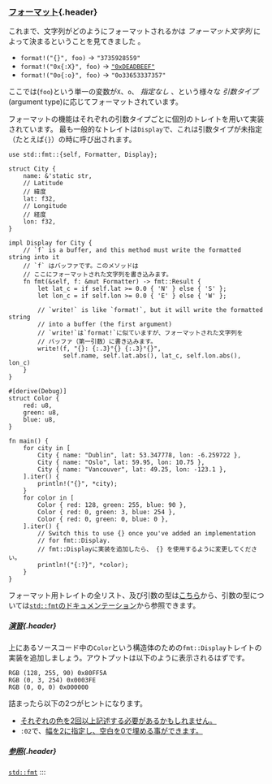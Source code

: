 ### [フォーマット](#フォーマット){.header}

これまで、文字列がどのようにフォーマットされるかは *フォーマット文字列*
によって決まるということを見てきました 。

-   `format!("{}", foo)` -\> `"3735928559"`
-   `format!("0x{:X}", foo)` -\>
    [`"0xDEADBEEF"`](https://en.wikipedia.org/wiki/Deadbeef#Magic_debug_values)
-   `format!("0o{:o}", foo)` -\> `"0o33653337357"`

ここでは(`foo`)という単一の変数が`X`、`o`、 *指定なし* 、という様々な
*引数タイプ* (argument type)に応じてフォーマットされています。

フォーマットの機能はそれぞれの引数タイプごとに個別のトレイトを用いて実装されています。
最も一般的なトレイトは`Display`で、これは引数タイプが未指定（たとえば`{}`）の時に呼び出されます。

    use std::fmt::{self, Formatter, Display};

    struct City {
        name: &'static str,
        // Latitude
        // 緯度
        lat: f32,
        // Longitude
        // 経度
        lon: f32,
    }

    impl Display for City {
        // `f` is a buffer, and this method must write the formatted string into it
        // `f` はバッファです。このメソッドは
        // ここにフォーマットされた文字列を書き込みます。
        fn fmt(&self, f: &mut Formatter) -> fmt::Result {
            let lat_c = if self.lat >= 0.0 { 'N' } else { 'S' };
            let lon_c = if self.lon >= 0.0 { 'E' } else { 'W' };

            // `write!` is like `format!`, but it will write the formatted string
            // into a buffer (the first argument)
            // `write!`は`format!`に似ていますが、フォーマットされた文字列を
            // バッファ（第一引数）に書き込みます。
            write!(f, "{}: {:.3}°{} {:.3}°{}",
                   self.name, self.lat.abs(), lat_c, self.lon.abs(), lon_c)
        }
    }

    #[derive(Debug)]
    struct Color {
        red: u8,
        green: u8,
        blue: u8,
    }

    fn main() {
        for city in [
            City { name: "Dublin", lat: 53.347778, lon: -6.259722 },
            City { name: "Oslo", lat: 59.95, lon: 10.75 },
            City { name: "Vancouver", lat: 49.25, lon: -123.1 },
        ].iter() {
            println!("{}", *city);
        }
        for color in [
            Color { red: 128, green: 255, blue: 90 },
            Color { red: 0, green: 3, blue: 254 },
            Color { red: 0, green: 0, blue: 0 },
        ].iter() {
            // Switch this to use {} once you've added an implementation
            // for fmt::Display.
            // fmt::Displayに実装を追加したら、 {} を使用するように変更してください。
            println!("{:?}", *color);
        }
    }

フォーマット用トレイトの全リスト、及び引数の型は[こちら](https://doc.rust-lang.org/std/fmt/#formatting-traits)から、引数の型については[`std::fmt`のドキュメンテーション](https://doc.rust-lang.org/std/fmt/)から参照できます。

##### [演習](#演習){.header}

上にあるソースコード中の`Color`という構造体のための`fmt::Display`トレイトの実装を追加しましょう。アウトプットは以下のように表示されるはずです。

``` text
RGB (128, 255, 90) 0x80FF5A
RGB (0, 3, 254) 0x0003FE
RGB (0, 0, 0) 0x000000
```

詰まったら以下の2つがヒントになります。

-   [それぞれの色を2回以上記述する必要があるかもしれません。](https://doc.rust-lang.org/std/fmt/#named-parameters)
-   `:02`で、[幅を2に指定し、空白を0で埋める事ができます。](https://doc.rust-lang.org/std/fmt/#width)

##### [参照](#参照){.header}

[`std::fmt`](https://doc.rust-lang.org/std/fmt/)
:::

